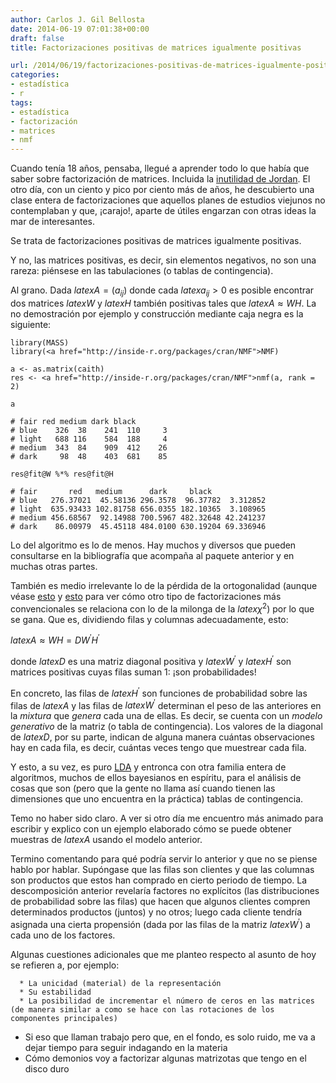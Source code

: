 ```yaml
---
author: Carlos J. Gil Bellosta
date: 2014-06-19 07:01:38+00:00
draft: false
title: Factorizaciones positivas de matrices igualmente positivas

url: /2014/06/19/factorizaciones-positivas-de-matrices-igualmente-positivas/
categories:
- estadística
- r
tags:
- estadística
- factorización
- matrices
- nmf
---
```


Cuando tenía 18 años, pensaba, llegué a aprender todo lo que había que saber sobre factorización de matrices. Incluida la [inutilidad de Jordan](http://en.wikipedia.org/wiki/Jordan_normal_form). El otro día, con un ciento y pico por ciento más de años, he descubierto una clase entera de factorizaciones que aquellos planes de estudios viejunos no contemplaban y que, ¡carajo!, aparte de útiles engarzan con otras ideas la mar de interesantes.

Se trata de factorizaciones positivas de matrices igualmente positivas.

Y no, las matrices positivas, es decir, sin elementos negativos, no son una rareza: piénsese en las tabulaciones (o tablas de contingencia).

Al grano. Dada $latex A =(a_{ij})$ donde cada $latex a_{ij} > 0$ es posible encontrar dos matrices $latex W$ y $latex H$ también positivas tales que $latex A \approx WH$. La no demostración por ejemplo y construcción mediante caja negra es la siguiente:








    library(MASS)
    library(<a href="http://inside-r.org/packages/cran/NMF">NMF)
     
    a <- as.matrix(caith)
    res <- <a href="http://inside-r.org/packages/cran/NMF">nmf(a, rank = 2)
     
    a
     
    # fair red medium dark black
    # blue    326  38    241  110     3
    # light   688 116    584  188     4
    # medium  343  84    909  412    26
    # dark     98  48    403  681    85
     
    res@fit@W %*% res@fit@H
     
    # fair       red   medium      dark     black
    # blue   276.37021  45.58136 296.3578  96.37782  3.312852
    # light  635.93433 102.81758 656.0355 182.10365  3.108965
    # medium 456.68567  92.14988 700.5967 482.32648 42.241237
    # dark    86.00979  45.45118 484.0100 630.19204 69.336946








Lo del algoritmo es lo de menos. Hay muchos y diversos que pueden consultarse en la bibliografía que acompaña al paquete anterior y en muchas otras partes.

También es medio irrelevante lo de la pérdida de la ortogonalidad (aunque véase [esto](http://www.datanalytics.com/2011/08/12/una-feliz-conjuncion-estadistico-algebraica/) y [esto](http://www.datanalytics.com/2011/08/16/una-feliz-conjuncion-estadistico-algebraica-y-ii/) para ver cómo otro tipo de factorizaciones más convencionales se relaciona con lo de la milonga de la $latex \chi^2$) por lo que se gana. Que es, dividiendo filas y columnas adecuadamente, esto:


$latex A \approx WH= DW^\prime H^\prime$


donde $latex D$ es una matriz diagonal positiva y $latex W^\prime$ y $latex H^\prime$ son matrices positivas cuyas filas suman 1: ¡son probabilidades!

En concreto, las filas de $latex H^\prime$ son funciones de probabilidad sobre las filas de $latex A$ y las filas de $latex W^\prime$ determinan el peso de las anteriores en la _mixtura_ que _genera_ cada una de ellas. Es decir, se cuenta con un _modelo generativo_ de la matriz (o tabla de contingencia). Los valores de la diagonal de $latex D$, por su parte, indican de alguna manera cuántas observaciones hay en cada fila, es decir, cuántas veces tengo que muestrear cada fila.

Y esto, a su vez, es puro [LDA](http://en.wikipedia.org/wiki/Latent_Dirichlet_allocation) y entronca con otra familia entera de algoritmos, muchos de ellos bayesianos en espíritu, para el análisis de cosas que son (pero que la gente no llama así cuando tienen las dimensiones que uno encuentra en la práctica) tablas de contingencia.

Temo no haber sido claro. A ver si otro día me encuentro más animado para escribir y explico con un ejemplo elaborado cómo se puede obtener muestras de $latex A$ usando el modelo anterior.

Termino comentando para qué podría servir lo anterior y que no se piense hablo por hablar. Supóngase que las filas son clientes y que las columnas son productos que estos han comprado en cierto periodo de tiempo. La descomposición anterior revelaría factores no explícitos (las distribuciones de probabilidad sobre las filas) que hacen que algunos clientes compren determinados productos (juntos) y no otros; luego cada cliente tendría asignada una cierta propensión (dada por las filas de la matriz $latex W^\prime$) a cada uno de los factores.

Algunas cuestiones adicionales que me planteo respecto al asunto de hoy se refieren a, por ejemplo:




	  * La unicidad (material) de la representación
	  * Su estabilidad
	  * La posibilidad de incrementar el número de ceros en las matrices (de manera similar a como se hace con las rotaciones de los componentes principales)
  * Si eso que llaman trabajo pero que, en el fondo, es solo ruido, me va a dejar tiempo para seguir indagando en la materia
  * Cómo demonios voy a factorizar algunas matrizotas que tengo en el disco duro

